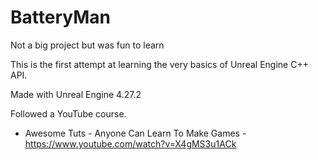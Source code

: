# BatteryMan

Not a big project but was fun to learn 

This is the first attempt at learning the very basics of Unreal Engine C++ API.

Made with Unreal Engine 4.27.2

Followed a YouTube course.
- Awesome Tuts - Anyone Can Learn To Make Games - https://www.youtube.com/watch?v=X4gMS3u1ACk
